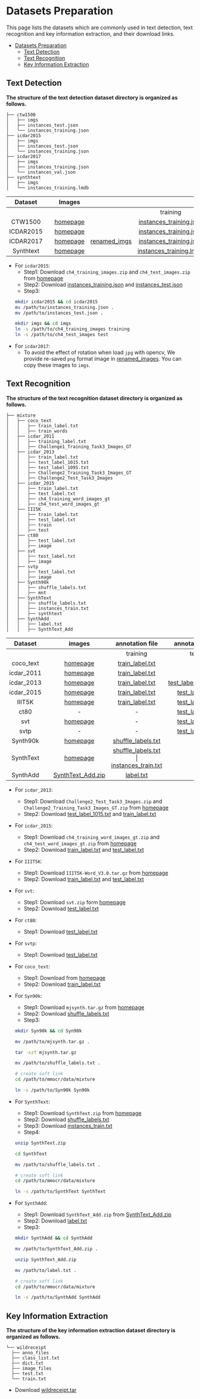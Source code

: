 <a id="markdown-datasets-preparation" name="datasets-preparation"></a>
# Datasets Preparation
This page lists the datasets which are commonly used in text detection, text recognition and key information extraction, and their download links.
<!-- TOC -->

- [Datasets Preparation](#datasets-preparation)
  - [Text Detection](#text-detection)
  - [Text Recognition](#text-recognition)
  - [Key Information Extraction](#key-information-extraction)

<!-- /TOC -->
<a id="markdown-text-detection" name="text-detection"></a>
## Text Detection
**The structure of the text detection dataset directory is organized as follows.**
```
├── ctw1500
│   ├── imgs
│   ├── instances_test.json
│   └── instances_training.json
├── icdar2015
│   ├── imgs
│   ├── instances_test.json
│   └── instances_training.json
├── icdar2017
│   ├── imgs
│   ├── instances_training.json
│   └── instances_val.json
├── synthtext
│   ├── imgs
│   └── instances_training.lmdb
```
|  Dataset  |   |           Images           |   |                                              |             Annotation Files             |                                          |   | Note |   |
|:---------:|:-:|:--------------------------:|:-:|:--------------------------------------------:|:---------------------------------------:|:----------------------------------------:|:-:|:----:|---|
|           |   |                            |   | training                                     | validation                               | testing                                  |   |      |   |
| CTW1500   |   | [homepage](https://github.com/Yuliang-Liu/Curve-Text-Detector) |   | [instances_training.json](https://download.openmmlab.com/mmocr/data/ctw1500/instances_training.json) | -                                       | [instances_test.json](https://download.openmmlab.com/mmocr/data/ctw1500/instances_test.json) |   |      |   |
| ICDAR2015 |   | [homepage](https://rrc.cvc.uab.es/?ch=4&com=downloads) |   | [instances_training.json](https://download.openmmlab.com/mmocr/data/icdar2015/instances_training.json) |                    -                     | [instances_test.json](https://download.openmmlab.com/mmocr/data/icdar2015/instances_test.json) |   |      |   |
| ICDAR2017 |   | [homepage](https://rrc.cvc.uab.es/?ch=8&com=downloads) |  [renamed_imgs](https://download.openmmlab.com/mmocr/data/icdar2017/renamed_imgs.tar) | [instances_training.json](https://download.openmmlab.com/mmocr/data/icdar2017/instances_training.json) | [instances_val.json](https://openmmlab) |                [instances_test.json](https://download.openmmlab.com/mmocr/data/icdar2017/instances_test.json)                      |   |      |   |
| Synthtext |   | [homepage](https://www.robots.ox.ac.uk/~vgg/data/scenetext/) |   |  [instances_training.lmdb](https://download.openmmlab.com/mmocr/data/synthtext/instances_training.lmdb)|-| | | |

- For `icdar2015`:
  - Step1: Download `ch4_training_images.zip` and `ch4_test_images.zip` from [homepage](https://rrc.cvc.uab.es/?ch=4&com=downloads)
  - Step2: Download [instances_training.json](https://download.openmmlab.com/mmocr/data/icdar2015/instances_training.json) and [instances_test.json](https://download.openmmlab.com/mmocr/data/icdar2015/instances_test.json)
  - Step3:
  ```bash
  mkdir icdar2015 && cd icdar2015
  mv /path/to/instances_training.json .
  mv /path/to/instances_test.json .

  mkdir imgs && cd imgs
  ln -s /path/to/ch4_training_images training
  ln -s /path/to/ch4_test_images test
  ```
- For `icdar2017`:
  - To avoid the effect of rotation when load `jpg` with opencv, We provide re-saved `png` format image in [renamed_images](https://download.openmmlab.com/mmocr/data/icdar2017/renamed_imgs.tar). You can copy these images to `imgs`.

<a id="markdown-text-recognition" name="text-recognition"></a>
## Text Recognition
**The structure of the text recognition dataset directory is organized as follows.**

```
├── mixture
│   ├── coco_text
│   │   ├── train_label.txt
│   │   ├── train_words
│   ├── icdar_2011
│   │   ├── training_label.txt
│   │   ├── Challenge1_Training_Task3_Images_GT
│   ├── icdar_2013
│   │   ├── train_label.txt
│   │   ├── test_label_1015.txt
│   │   ├── test_label_1095.txt
│   │   ├── Challenge2_Training_Task3_Images_GT
│   │   ├── Challenge2_Test_Task3_Images
│   ├── icdar_2015
│   │   ├── train_label.txt
│   │   ├── test_label.txt
│   │   ├── ch4_training_word_images_gt
│   │   ├── ch4_test_word_images_gt
│   ├── III5K
│   │   ├── train_label.txt
│   │   ├── test_label.txt
│   │   ├── train
│   │   ├── test
│   ├── ct80
│   │   ├── test_label.txt
│   │   ├── image
│   ├── svt
│   │   ├── test_label.txt
│   │   ├── image
│   ├── svtp
│   │   ├── test_label.txt
│   │   ├── image
│   ├── Synth90k
│   │   ├── shuffle_labels.txt
│   │   ├── mnt
│   ├── SynthText
│   │   ├── shuffle_labels.txt
│   │   ├── instances_train.txt
│   │   ├── synthtext
│   ├── SynthAdd
│   │   ├── label.txt
│   │   ├── SynthText_Add

```
|   Dataset  |   |                                       images                                      |                                            annotation file                                           |                                             annotation file                                             | Note |
|:----------:|:-:|:---------------------------------------------------------------------------------:|:----------------------------------------------------------------------------------------------------:|:-------------------------------------------------------------------------------------------------------:|:----:|
||   | |training | test |      |
| coco_text ||[homepage](https://rrc.cvc.uab.es/?ch=5&com=downloads) |[train_label.txt](https://download.openmmlab.com/mmocr/data/mixture/coco_text/train_label.txt) |- |      |
| icdar_2011 ||[homepage](http://www.cvc.uab.es/icdar2011competition/?com=downloads) |[train_label.txt](https://download.openmmlab.com/mmocr/data/mixture/icdar_2015/train_label.txt) |- |      |
| icdar_2013 |   | [homepage](https://rrc.cvc.uab.es/?ch=2&com=downloads)                                | [train_label.txt](https://download.openmmlab.com/mmocr/data/mixture/icdar_2013/train_label.txt)      | [test_label_1015.txt](https://download.openmmlab.com/mmocr/data/mixture/icdar_2013/test_label_1015.txt) |      |
| icdar_2015 |   | [homepage](https://rrc.cvc.uab.es/?ch=4&com=downloads)                                | [train_label.txt](https://download.openmmlab.com/mmocr/data/mixture/icdar_2015/train_label.txt)      | [test_label.txt](https://download.openmmlab.com/mmocr/data/mixture/icdar_2015/test_label.txt)           |      |
| IIIT5K     |   | [homepage](http://cvit.iiit.ac.in/projects/SceneTextUnderstanding/IIIT5K.html)        | [train_label.txt](https://download.openmmlab.com/mmocr/data/mixture/IIIT5K/train_label.txt)          | [test_label.txt](https://download.openmmlab.com/mmocr/data/mixture/IIIT5K/test_label.txt)               |      |
| ct80       |   | - |-|[test_label.txt](https://download.openmmlab.com/mmocr/data/mixture/ct80/test_label.txt)||
| svt        |   | [homepage](http://www.iapr-tc11.org/mediawiki/index.php/The_Street_View_Text_Dataset) | -                                                                                                    | [test_label.txt](https://download.openmmlab.com/mmocr/data/mixture/svt/test_label.txt)                  |      |
| svtp        |   | - | -                                                                                                    | [test_label.txt](https://download.openmmlab.com/mmocr/data/mixture/svtp/test_label.txt)                  |      |
| Synth90k   |   | [homepage](https://www.robots.ox.ac.uk/~vgg/data/text/)                               | [shuffle_labels.txt](https://download.openmmlab.com/mmocr/data/mixture/Synth90k/shuffle_labels.txt)  | -  |      |
| SynthText  |   | [homepage](https://www.robots.ox.ac.uk/~vgg/data/scenetext/)                          | [shuffle_labels.txt](https://download.openmmlab.com/mmocr/data/mixture/SynthText/shuffle_labels.txt) &#124; [instances_train.txt](https://download.openmmlab.com/mmocr/data/mixture/SynthText/instances_train.txt) |    -  |      |
| SynthAdd   |   |       [SynthText_Add.zip](https://download.openmmlab.com/mmocr/data/mixture/SynthAdd/SynthText_Add.zip)                                                                            |   [label.txt](https://download.openmmlab.com/mmocr/data/mixture/SynthAdd/label.txt)|- |      |

- For `icdar_2013`:
  - Step1: Download `Challenge2_Test_Task3_Images.zip` and `Challenge2_Training_Task3_Images_GT.zip` from [homepage](https://rrc.cvc.uab.es/?ch=2&com=downloads)
  - Step2: Download [test_label_1015.txt](https://download.openmmlab.com/mmocr/data/mixture/icdar_2013/test_label_1015.txt) and [train_label.txt](https://download.openmmlab.com/mmocr/data/mixture/icdar_2013/train_label.txt)
- For `icdar_2015`:
  - Step1: Download `ch4_training_word_images_gt.zip` and `ch4_test_word_images_gt.zip` from [homepage](https://rrc.cvc.uab.es/?ch=4&com=downloads)
  - Step2: Download [train_label.txt](https://download.openmmlab.com/mmocr/data/mixture/icdar_2015/train_label.txt) and [test_label.txt](https://download.openmmlab.com/mmocr/data/mixture/icdar_2015/test_label.txt)
- For `IIIT5K`:
  - Step1: Download `IIIT5K-Word_V3.0.tar.gz` from [homepage](http://cvit.iiit.ac.in/projects/SceneTextUnderstanding/IIIT5K.html)
  - Step2: Download [train_label.txt](https://download.openmmlab.com/mmocr/data/mixture/IIIT5K/train_label.txt) and [test_label.txt](https://download.openmmlab.com/mmocr/data/mixture/IIIT5K/test_label.txt)
- For `svt`:
  - Step1: Download `svt.zip` form [homepage](http://www.iapr-tc11.org/mediawiki/index.php/The_Street_View_Text_Dataset)
  - Step2: Download [test_label.txt](https://download.openmmlab.com/mmocr/data/mixture/svt/test_label.txt)
- For `ct80`:
  - Step1: Download [test_label.txt](https://download.openmmlab.com/mmocr/data/mixture/ct80/test_label.txt)
- For `svtp`:
  - Step1: Download [test_label.txt](https://download.openmmlab.com/mmocr/data/mixture/svtp/test_label.txt)
- For `coco_text`:
  - Step1: Download from [homepage](https://rrc.cvc.uab.es/?ch=5&com=downloads)
  - Step2: Download [train_label.txt](https://download.openmmlab.com/mmocr/data/mixture/coco_text/train_label.txt)

- For `Syn90k`:
  - Step1: Download `mjsynth.tar.gz` from [homepage](https://www.robots.ox.ac.uk/~vgg/data/text/)
  - Step2: Download [shuffle_labels.txt](https://download.openmmlab.com/mmocr/data/mixture/Synth90k/shuffle_labels.txt)
  - Step3:
  ```bash
  mkdir Syn90k && cd Syn90k

  mv /path/to/mjsynth.tar.gz .

  tar -xzf mjsynth.tar.gz

  mv /path/to/shuffle_labels.txt .

  # create soft link
  cd /path/to/mmocr/data/mixture

  ln -s /path/to/Syn90k Syn90k
  ```
- For `SynthText`:
  - Step1: Download `SynthText.zip` from [homepage](https://www.robots.ox.ac.uk/~vgg/data/scenetext/)
  - Step2: Download [shuffle_labels.txt](https://download.openmmlab.com/mmocr/data/mixture/SynthText/shuffle_labels.txt)
  - Step3: Download [instances_train.txt](https://download.openmmlab.com/mmocr/data/mixture/SynthText/instances_train.txt)
  - Step4:
  ```bash
  unzip SynthText.zip

  cd SynthText

  mv /path/to/shuffle_labels.txt .

  # create soft link
  cd /path/to/mmocr/data/mixture

  ln -s /path/to/SynthText SynthText
  ```
- For `SynthAdd`:
  - Step1: Download `SynthText_Add.zip` from [SynthText_Add.zip](https://download.openmmlab.com/mmocr/data/mixture/SynthAdd/SynthText_Add.zip)
  - Step2: Download [label.txt](https://download.openmmlab.com/mmocr/data/mixture/SynthAdd/label.txt)
  - Step3:
  ```bash
  mkdir SynthAdd && cd SynthAdd

  mv /path/to/SynthText_Add.zip .

  unzip SynthText_Add.zip

  mv /path/to/label.txt .

  # create soft link
  cd /path/to/mmocr/data/mixture

  ln -s /path/to/SynthAdd SynthAdd
  ```

<a id="markdown-key-information-extraction" name="key-information-extraction"></a>
## Key Information Extraction
**The structure of the key information extraction dataset directory is organized as follows.**
```
└── wildreceipt
  ├── anno_files
  ├── class_list.txt
  ├── dict.txt
  ├── image_files
  ├── test.txt
  └── train.txt
```
- Download [wildreceipt.tar](https://download.openmmlab.com/mmocr/data/wildreceipt.tar)
